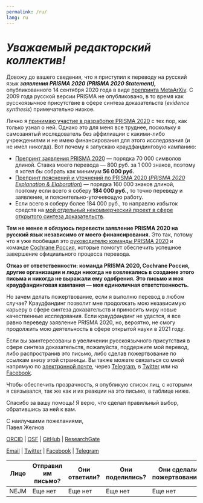 ```yaml
---
permalink: /ru/
lang: ru
---
```


# _Уважаемый редакторский коллектив!_

Довожу до вашего сведения, что я приступил к переводу на русский язык _**заявления PRISMA 2020 (PRISMA 2020 Statement),**_ опубликованного 14 сентября 2020 года в виде [препринта MetaArXiv](https://doi.org/10.31222/osf.io/v7gm2). С 2009 года русской версии PRISMA не опубликовано, в то время как русскоязычное присутствие в сфере синтеза доказательств (_evidence synthesis_) примечательно низкое.

Лично я [принимаю участие в разработке PRISMA 2020](https://doi.org/10.17605/OSF.IO/MKCB5) с тех пор, как только узнал о ней. Однако это для меня все труднее, поскольку я самозанятый исследователь без аффилиации с какими-либо учреждениями и не имею финансирования для этого исследования (и не имел никогда). Вот почему я запускаю краудфандинговую кампанию:

* [Препринт заявления PRISMA 2020](https://doi.org/10.31222/osf.io/v7gm2) — порядка 70&nbsp;000 символов длиной. Ставка моего перевода —  800&nbsp;руб. за 1&nbsp;000 знаков, поэтому я хотел бы собрать как минимум **56&nbsp;000&nbsp;руб.**
* [Препринт пояснений и уточнений по PRISMA 2020 (_PRISMA 2020 Explanation & Elaboration_)](https://doi.org/10.31222/osf.io/gwdhk) — порядка 160&nbsp;000 знаков длиной, поэтому если всего я соберу **184&nbsp;000&nbsp;руб.,** то точно переведу и заявление, и пояснительно-уточняющую работу.
* Если всего я соберу более 184&nbsp;000&nbsp;руб., то направлю избыток средств на [мой отдельный некоммерческий проект в сфере открытого синтеза доказательств](https://zheln.com).

**Тем не менее я обязуюсь перевести заявление PRISMA 2020 на русский язык независимо от моего финансирования.** Это так, потому что я уже пообещал это [руководителю команды PRISMA 2020](https://twitter.com/mjpages) и команде [Cochrane Россия](https://russia.cochrane.org), которые помогут обеспечить успешное завершение официального процесса перевода.

**Отказ от ответственности: команда PRISMA 2020, Cochrane Россия, другие организации и люди никогда не вовлекались в создание этого письма и никогда не выражали ему одобрения. Это письмо и моя краудфандинговая кампания — моя единоличная ответственность.**

Но зачем делать пожертвование, если я выполню перевод в любом случае? Краудфандинг позволит мне продолжать мою независимую карьеру в сфере синтеза доказательств и приносить миру новые качественные исследования. Если краудфандинг не удастся, я все равно переведу заявление PRISMA 2020, но, вероятно, не смогу продолжить мою деятельность в сфере открытой науки в 2021 году.

Если вы заинтересованы в увеличении русскоязычного присутствия в сфере синтеза доказательств, пожалуйста, поддержите мой перевод, либо распространив это письмо, либо сделав пожертвование по ссылкам внизу этой страницы. Вы также можете связаться со мной напрямую по [электронной почте](mailto:pavel@zheln.com), через [Telegram](https://t.me/drzhelnov), в [Twitter](https://twitter.com/drzhelnov) или на [Facebook](https://facebook.com/drzhelnov). 

Чтобы обеспечить прозрачность, я опубликую список лиц, с которыми я связывался, так же как и их реакции на это письмо, в таблице ниже.

Спасибо за вашу помощь! Я верю, что сделал правильный выбор, обратившись за ней к вам.

С наилучшими пожеланиями,
<br>
Павел Желнов

[ORCID](https://orcid.org/0000-0003-2767-5123) | [OSF](https://osf.io/9c83x) | [GitHub](https://github.com/pussiatoday) | [ResearchGate](https://researchgate.net/profile/Pavel_Zhelnov)

[Email](mailto:pavel@zheln.com) | [Twitter](https://twitter.com/drzhelnov) | [Facebook](https://facebook.com/drzhelnov) | [Telegram](https://t.me/drzhelnov)

| Лицо | Отправил им письмо? | Они ответили? | Они поделились? | Они сделали пожертвование? |
|---|---|---|---|---|
| NEJM | Еще нет | Еще нет | Еще нет | Еще нет |

